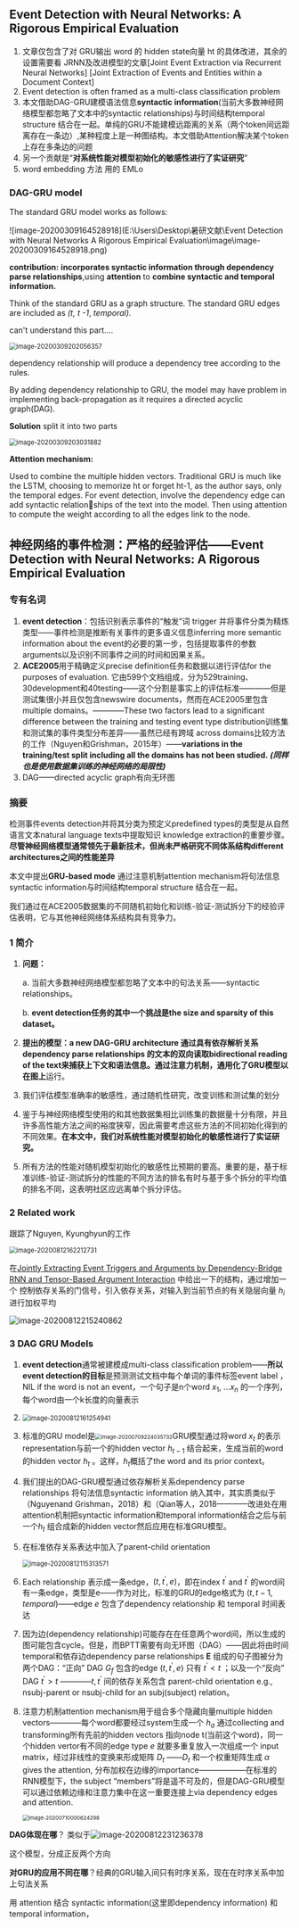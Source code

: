 ## Event Detection with Neural Networks: A Rigorous Empirical Evaluation  

1. 文章仅包含了对 GRU输出 word 的 hidden state向量 ht 的具体改进，其余的设置需要看 JRNN及改进模型的文章[Joint Event Extraction via Recurrent Neural Networks] [Joint Extraction of Events and Entities within a Document Context]
2. Event detection is often framed as a multi-class classification problem
3. 本文借助DAG-GRU建模语法信息**syntactic  information**(当前大多数神经网络模型都忽略了文本中的syntactic relationships)与时间结构temporal  structure 结合在一起。单纯的GRU不能建模远距离的关系（两个token间远距离存在一条边）,某种程度上是一种图结构。本文借助Attention解决某个token上存在多条边的问题
4. 另一个贡献是“**对系统性能对模型初始化的敏感性进行了实证研究**”
5. word embedding 方法 用的 EMLo

### DAG-GRU model

The standard GRU model works as follows:

![image-20200309164528918](E:\Users\Desktop\暑研文献\Event Detection with Neural Networks A Rigorous Empirical Evaluation\image\image-20200309164528918.png)

**contribution:** **incorporates syntactic information through dependency parse relationships**,using **attention** to **combine syntactic and temporal information.** 

Think of the standard GRU as a graph structure. The standard GRU edges are included as *(t, t -1*, *temporal)*.



can't understand this part....

<img src="E:\Users\Desktop\暑研文献\Event Detection with Neural Networks A Rigorous Empirical Evaluation\image\image-20200309202056357.png" alt="image-20200309202056357" style="zoom:80%;" />

dependency relationship will produce a  dependency tree according to the rules.



By adding dependency relationship to GRU, the model may have problem in implementing back-propagation as it requires a directed acyclic graph(DAG).  

**Solution** split it into two parts

<img src="E:\Users\Desktop\暑研文献\Event Detection with Neural Networks A Rigorous Empirical Evaluation\image\image-20200309203031882.png" alt="image-20200309203031882" style="zoom:80%;" /> 

**Attention mechanism:**

Used to combine the multiple hidden vectors.  Traditional GRU is much like the LSTM, choosing to memorize ht or forget ht-1, as the author says, only the temporal edges. For event detection, involve the  dependency edge can add syntactic relationships of the text into the model. Then using attention to compute the weight according to all the edges link to the node.



## 神经网络的事件检测：严格的经验评估——Event Detection with Neural Networks: A Rigorous Empirical Evaluation

### 专有名词

1. **event detection**：包括识别表示事件的“触发”词 trigger 并将事件分类为精炼类型——事件检测是推断有关事件的更多语义信息inferring more semantic information about the event的必要的第一步，包括提取事件的参数arguments以及识别不同事件之间的时间和因果关系。
2. **ACE2005**用于精确定义precise definition任务和数据以进行评估for the purposes of evaluation.  它由599个文档组成，分为529training、30development和40testing——这个分割是事实上的评估标准————但是测试集很小并且仅包含newswire documents，然而在ACE2005里包含multiple domains。————These two factors lead to a significant difference between the training and testing event type distribution训练集和测试集的事件类型分布差异——虽然已经有跨域 across domains比较方法的工作（Nguyen和Grishman，2015年）——**variations  in  the training/test split including all the domains has not been studied.** ***(同样也是使用数据集训练的神经网络的局限性)***
3. DAG——directed acyclic graph有向无环图

### 摘要

检测事件events detection并将其分类为预定义predefined  types的类型是从自然语言文本natural  language  texts中提取知识 knowledge  extraction的重要步骤。**尽管神经网络模型通常领先于最新技术，但尚未严格研究不同体系结构different  architectures之间的性能差异**  

本文中提出**GRU-based mode** 通过注意机制attention mechanism将句法信息syntactic  information与时间结构temporal  structure 结合在一起。

我们通过在ACE2005数据集的不同随机初始化和训练-验证-测试拆分下的经验评估表明，它与其他神经网络体系结构具有竞争力。

### 1   简介

1. **问题：**

   a.     当前大多数神经网络模型都忽略了文本中的句法关系——syntactic relationships。

   b.   **event detection任务的其中一个挑战是the  size  and  sparsity  of  this  dataset。**

2. **提出的模型：**a new **DAG-GRU** architecture 通过具有依存解析关系dependency parse relationships 的文本的双向读取bidirectional reading of the text来捕获上下文和语法信息。通过注意力机制，通用化了GRU模型以**在图上**运行。

3. 我们评估模型准确率的敏感性，通过随机性研究，改变训练和测试集的划分

4. 鉴于与神经网络模型使用的和其他数据集相比训练集的数据量十分有限，并且许多高性能方法之间的裕度狭窄，因此需要考虑这些方法的不同初始化得到的不同效果。**在本文中，我们对系统性能对模型初始化的敏感性进行了实证研究。**

5. 所有方法的性能对随机模型初始化的敏感性比预期的要高。重要的是，基于标准训练-验证-测试拆分的性能的不同方法的排名有时与基于多个拆分的平均值的排名不同，这表明社区应远离单个拆分评估。

### 2   Related work

跟踪了Nguyen,  Kyunghyun的工作

<img src="Event%20Detection%20with%20Neural%20Networks%20A%20Rigorous%20Empirical%20Evaluation/image-20200812162212731.png" alt="image-20200812162212731" style="zoom:80%;" />

在[Jointly Extracting Event Triggers and Arguments by Dependency-Bridge RNN and Tensor-Based Argument Interaction](https://www.aaai.org/ocs/index.php/AAAI/AAAI18/paper/download/16222/16157) 中给出一下的结构，通过增加一个 控制依存关系的门信号，引入依存关系，对输入到当前节点的有关隐层向量 $h_i$ 进行加权平均 

![image-20200812215240862](Event%20Detection%20with%20Neural%20Networks%20A%20Rigorous%20Empirical%20Evaluation/image-20200812215240862.png)

### 3   DAG GRU Models

1. **event detection**通常被建模成multi-class classification problem——**所以event detection的目标**是预测测试文档中每个单词的事件标签event label ，NIL if the word is not an event，一个句子是n个word $x_1,\ ...x_n$ 的一个序列，每个word由一个k长度的向量表示

2. <img src="Event%20Detection%20with%20Neural%20Networks%20A%20Rigorous%20Empirical%20Evaluation/image-20200812161254941.png" alt="image-20200812161254941" style="zoom:80%;" />

3. 标准的GRU model是<img src="Event%20Detection%20with%20Neural%20Networks%20A%20Rigorous%20Empirical%20Evaluation/image-20200709224035732.png" alt="image-20200709224035732" style="zoom:67%;" />GRU模型通过将word $x_t$ 的表示representation与前一个的hidden vector $h_{t-1}$ 结合起来，生成当前的word的hidden vector $h_{t}$ 。这样，$h_{t}$概括了the word and its prior context。

4. 我们提出的DAG-GRU模型通过依存解析关系dependency  parse relationships 将句法信息syntactic  information  纳入其中，其实质类似于（Nguyenand Grishman，2018）和（Qian等人，2018————改进处在用attention机制把syntactic  information和temporal information结合之后与前一个$h_t$ 组合成新的hidden vector然后应用在标准GRU模型。

5. 在标准依存关系表达中加入了parent-child orientation  

   <img src="Event%20Detection%20with%20Neural%20Networks%20A%20Rigorous%20Empirical%20Evaluation/image-20200812115313571.png" alt="image-20200812115313571" style="zoom:80%;" />

6. Each  relationship  表示成一条edge，$(t,t^\prime,e)$，即在index $t^\prime$ and $t^\prime$ 的word间有一条edge，类型是e——作为对比，标准的GRU的edge格式为 $(t,t-1,temporal)$——edge $e$  包含了dependency relationship 和 temporal 时间表达

7. 因为边(dependency relationship)可能存在在任意两个word间，所以生成的图可能包含cycle。但是，而BPTT需要有向无环图（DAG）——因此将由时间temporal和依存边dependency  parse relationships **E**  组成的句子图被分为两个DAG：“正向” DAG $G_f$ 包含的edge $(t,t^\prime,e)$ 只有 $t^\prime< t$ ；以及一个“反向” DAG $t^\prime> t$ ————$t,t^\prime$ 间的依存关系包含 parent-child orientation e.g., nsubj-parent or nsubj-child for an subj(subject) relation。

8. 注意力机制attention mechanism用于组合多个隐藏向量multiple hidden vectors————每个word都要经过system生成一个 $h_{a}$ 通过collecting and transforming所有先前的hidden  vectors 指向node t(当前这个word)，同一个hidden vertor有不同的edge type $e$ 就要多重复放入一次组成一个 input matrix，经过非线性的变换来形成矩阵 $D_t$ ——$D_t$ 和一个权重矩阵生成 $\alpha$ gives the attention, 分布加权在边缘的importance——————在标准的RNN模型下，the subject “members”将是遥不可及的，但是DAG-GRU模型可以通过依赖边缘和注意力集中在这一重要连接上via dependency edges and attention.

   <img src="Event%20Detection%20with%20Neural%20Networks%20A%20Rigorous%20Empirical%20Evaluation/image-20200710000624298.png" alt="image-20200710000624298" style="zoom: 67%;" />

**DAG体现在哪**？ 类似于![image-20200812231236378](Event%20Detection%20with%20Neural%20Networks%20A%20Rigorous%20Empirical%20Evaluation/image-20200812231236378.png)

这个模型，分成正反两个方向

**对GRU的应用不同在哪**？经典的GRU输入间只有时序关系，现在在时序关系中加上句法关系

用 attention 结合 syntactic information(这里即dependency information) 和 temporal information，




